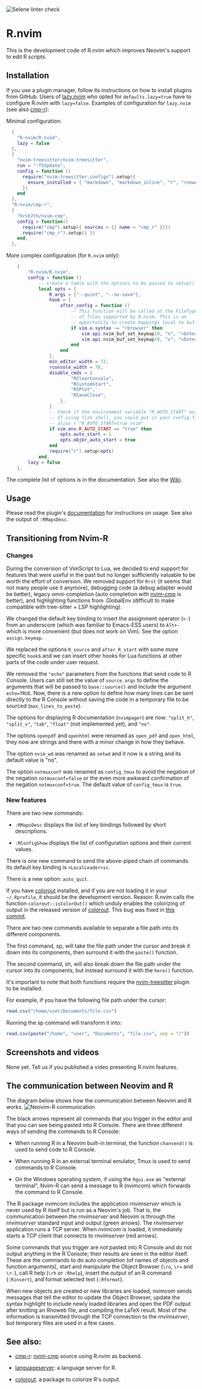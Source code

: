 ![Selene linter check](https://github.com/jalvesaq/tmp-R-Nvim/actions/workflows/selene.yml/badge.svg)

# R.nvim

This is the development code of R.nvim which improves Neovim's support to edit
R scripts.

## Installation

If you use a plugin manager, follow its instructions on how to install plugins
from GitHub. Users of [lazy.nvim](https://github.com/folke/lazy.nvim) who
opted for `defaults.lazy=true` have to configure R.nvim with `lazy=false`.
Examples of configuration for `lazy.nvim` (see also [cmp-r]):

Minimal configuration:

```lua
  {
    "R-nvim/R.nvim",
    lazy = false
  },
  {
    "nvim-treesitter/nvim-treesitter",
    run = ":TSUpdate",
    config = function ()
      require("nvim-treesitter.configs").setup({
        ensure_installed = { "markdown", "markdown_inline", "r", "rnoweb" },
      })
    end
  },
  "R-nvim/cmp-r",
  {
    "hrsh7th/nvim-cmp",
    config = function()
      require("cmp").setup({ sources = {{ name = "cmp_r" }}})
      require("cmp_r").setup({ })
    end,
  },
```

More complex configuration (for `R.nvim` only):

```lua
    {
        "R-nvim/R.nvim",
        config = function ()
            -- Create a table with the options to be passed to setup()
            local opts = {
                R_args = {"--quiet", "--no-save"},
                hook = {
                    after_config = function ()
                        -- This function will be called at the FileType event
                        -- of files supported by R.nvim. This is an
                        -- opportunity to create mappings local to buffers.
                        if vim.o.syntax ~= "rbrowser" then
                            vim.api.nvim_buf_set_keymap(0, "n", "<Enter>", "<Plug>RDSendLine", {})
                            vim.api.nvim_buf_set_keymap(0, "v", "<Enter>", "<Plug>RSendSelection", {})
                        end
                    end
                },
                min_editor_width = 72,
                rconsole_width = 78,
                disable_cmds = {
                        "RClearConsole",
                        "RCustomStart",
                        "RSPlot",
                        "RSaveClose",
                    },
                }
                -- Check if the environment variable "R_AUTO_START" exists.
                -- If using fish shell, you could put in your config.fish:
                -- alias r "R_AUTO_START=true nvim"
                if vim.env.R_AUTO_START == "true" then
                    opts.auto_start = 1
                    opts.objbr_auto_start = true
                end
                require("r").setup(opts)
            end,
        lazy = false
    },
```

The complete list of options is in the documentation.
See also the [Wiki](https://github.com/R-nvim/R.nvim/wiki).

## Usage

Please read the plugin's
[documentation](https://github.com/R-nvim/R.nvim/blob/main/doc/R.nvim.txt) for
instructions on usage. See also the output of `:RMapsDesc`.

## Transitioning from Nvim-R

### Changes

During the conversion of VimScript to Lua, we decided to end support for features
that were useful in the past but no longer sufficiently valuable to be worth
the effort of conversion. We removed support for `Rrst` (it seems that not
many people use it anymore), debugging code (a debug adapter would be better),
legacy omni-completion (auto completion with
[nvim-cmp](https://github.com/hrsh7th/nvim-cmp) is better), and highlighting
functions from .GlobalEnv (difficult to make compatible with tree-sitter + LSP
highlighting).

We changed the default key binding to insert the assignment operator (`<-`) from an
underscore (which was familiar to Emacs-ESS users) to `Alt+-` which is more
convenient (but does not work on Vim). See the option `assign.keymap`.

We replaced the options `R_source` and `after_R_start` with some more specific
`hook`s and we can insert other hooks for Lua functions at other parts of the
code under user request.

We removed the `"echo"` parameters from the functions that send code to R
Console. Users can still set the value of `source_args` to define the
arguments that will be passed to `base::source()` and include the argument
`echo=TRUE`. Now, there is a new option to define how many lines can be sent
directly to the R Console without saving the code in a temporary file to be
sourced (`max_lines_to_paste`).

The options for displaying R documentation (`nvimpager`) are now: `"split_h"`,
`"split_v"`, `"tab"`, `"float"` (not implemented yet), and `"no"`.

The options `openpdf` and `openhtml` were renamed as `open_pdf` and
`open_html`, they now are strings and there with a minor change in how they
behave.

The option `nvim_wd` was renamed as `setwd` and it now is a string and its
default value is "no".

The option `notmuxconf` was renamed as `config_tmux` to avoid the negation of
the negation `notmuxconf=false` or the even more awkward confirmation of the
negation `notmuxconf=true`. The default value of `config_tmux` is `true`.

### New features

There are two new commands:

- `:RMapsDesc` displays the list of key bindings followed by short
  descriptions.

- `:RConfigShow` displays the list of configuration options and their current
  values.

There is one new command to send the above-piped chain of commands. Its
default key binding is `<LocalLeader>sc`.

There is a new option: `auto_quit`.

If you have [colorout] installed, and if you are not loading it in your
`~/.Rprofile`, it should be the development version. Reason: R.nvim calls the
function `colorout::isColorOut()` which unduly enables the colorizing of
output in the released version of [colorout]. This bug was fixed in [this
commit](https://github.com/jalvesaq/colorout/commit/1080187f9474b71f16c3c0be676de4c54863d1e7).

There are two new commands available to separate a file path into its different
components.

The first command, <localleader>sp, will take the file path under
the cursor and break it down into its components, then surround it with the
`paste()` function.

The second command, <localleader>sh, will also break down
the file path under the cursor into its components, but instead surround it
with the `here()` function.

It's important to note that both functions require
the [nvim-treesitter](https://github.com/nvim-treesitter/nvim-treesitter)
plugin to be installed.

For example, if you have the following file path under the cursor:

```r
read.csv("/home/user/Documents/file.csv")
```

Running the <localleader>sp command will transform it into:

```r
read.csv(paste("/home", "user", "Documents", "file.csv", sep = "/"))
```

## Screenshots and videos

None yet. Tell us if you published a video presenting R.nvim features.

## The communication between Neovim and R

The diagram below shows how the communication between Neovim and R works.
![Neovim-R communication](https://raw.githubusercontent.com/jalvesaq/tmp-R-Nvim/master/nvimrcom.svg "Neovim-R communication")

The black arrows represent all commands that you trigger in the editor and
that you can see being pasted into R Console.
There are three different ways of sending the commands to R Console:

- When running R in a Neovim built-in terminal, the function `chansend()`
  is used to send code to R Console.

- When running R in an external terminal emulator, Tmux is used to send
  commands to R Console.

- On the Windows operating system, if using the `Rgui.exe` as "external
  terminal", Nvim-R can send a message to R (nvimcom) which forwards the
  command to R Console.

The R package _nvimcom_ includes the application _rnvimserver_ which is never
used by R itself but is run as a Neovim's job. That is, the communication
between the _rnvimserver_ and Neovim is through the _rnvimserver_ standard
input and output (green arrows). The _rnvimserver_ application runs a TCP
server. When _nvimcom_ is loaded, it immediately starts a TCP client that
connects to _rnvimserver_ (red arrows).

Some commands that you trigger are not pasted into R Console and do not output
anything in the R Console; their results are seen in the editor itself. These are
the commands to do auto completion (of names of objects and function
arguments), start and manipulate the Object Browser (`\ro`, `\r=` and `\r-`),
call R help (`\rh` or `:Rhelp`), insert the output of an R command
(`:Rinsert`), and format selected text (`:Rformat`).

When new objects are created or new libraries are loaded, nvimcom sends
messages that tell the editor to update the Object Browser, update the syntax
highlight to include newly loaded libraries and open the PDF output after
knitting an Rnoweb file, and compiling the LaTeX result. Most of the
information is transmitted through the TCP connection to the _rnvimserver_,
but temporary files are used in a few cases.

## See also:

- [cmp-r]: [nvim-cmp](https://github.com/hrsh7th/nvim-cmp) source using R.nvim as backend.

- [languageserver](https://cran.r-project.org/web/packages/languageserver/index.html): a language server for R.

- [colorout](https://github.com/jalvesaq/colorout): a package to colorize R's output.

[cmp-r]: https://github.com/R-nvim/cmp-r
[neovim]: https://github.com/neovim/neovim
[southernlights]: https://github.com/jalvesaq/southernlights
[colorout]: https://github.com/jalvesaq/colorout
